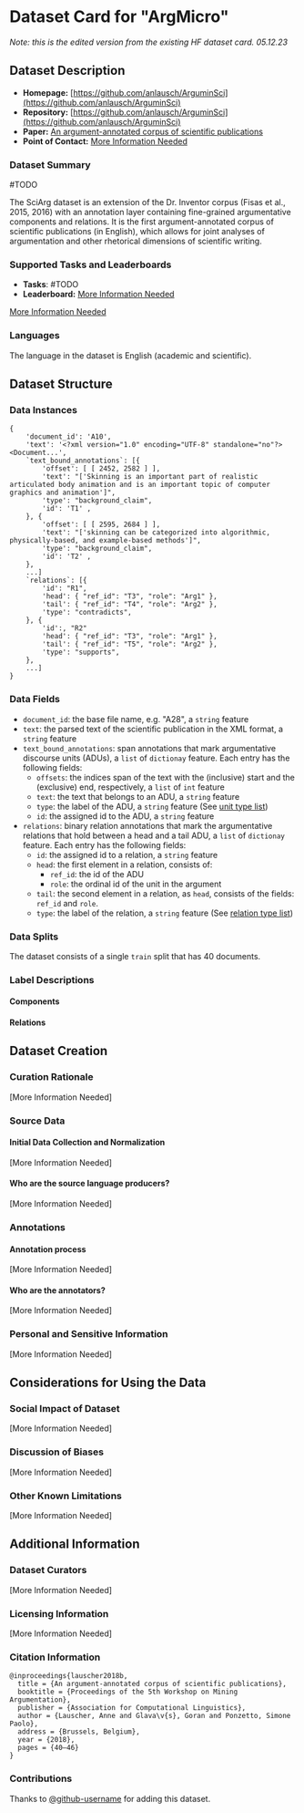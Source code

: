 # Dataset Card for "ArgMicro"

*Note: this is the edited version from the existing HF dataset card. 05.12.23*

## Dataset Description

- **Homepage:** [https://github.com/anlausch/ArguminSci](https://github.com/anlausch/ArguminSci)
- **Repository:** [https://github.com/anlausch/ArguminSci](https://github.com/anlausch/ArguminSci)
- **Paper:** [An argument-annotated corpus of scientific publications](https://aclanthology.org/W18-5206.pdf)
- **Point of Contact:** [More Information Needed](https://github.com/huggingface/datasets/blob/master/CONTRIBUTING.md#how-to-contribute-to-the-dataset-cards)

### Dataset Summary

#TODO

The SciArg dataset is an extension of the Dr. Inventor corpus (Fisas et al., 2015, 2016) with an annotation layer containing
fine-grained argumentative components and relations. It is the first argument-annotated corpus of scientific
publications (in English), which allows for joint analyses of argumentation and other rhetorical dimensions of
scientific writing.

### Supported Tasks and Leaderboards

- **Tasks**: #TODO
- **Leaderboard:** [More Information Needed](https://github.com/huggingface/datasets/blob/master/CONTRIBUTING.md#how-to-contribute-to-the-dataset-cards)

[More Information Needed](https://github.com/huggingface/datasets/blob/master/CONTRIBUTING.md#how-to-contribute-to-the-dataset-cards)

### Languages

The language in the dataset is English (academic and scientific).

## Dataset Structure

### Data Instances

```
{
    'document_id': 'A10',
    'text': '<?xml version="1.0" encoding="UTF-8" standalone="no"?> <Document...',
    `text_bound_annotations`: [{
        'offset': [ [ 2452, 2582 ] ],
        'text': "['Skinning is an important part of realistic articulated body animation and is an important topic of computer graphics and animation']",
        'type': "background_claim",
        'id': 'T1' ,
    }, {
        'offset': [ [ 2595, 2684 ] ],
        'text': "['skinning can be categorized into algorithmic, physically-based, and example-based methods']",
        'type': "background_claim",
        'id': 'T2' ,
    },
    ...]
    `relations`: [{
        'id': "R1",
        'head': { "ref_id": "T3", "role": "Arg1" },
        'tail': { "ref_id": "T4", "role": "Arg2" },
        'type': "contradicts",
    }, {
        'id':, "R2"
        'head': { "ref_id": "T3", "role": "Arg1" },
        'tail': { "ref_id": "T5", "role": "Arg2" },
        'type': "supports",
    },
    ...]
}
```

### Data Fields

- `document_id`: the base file name, e.g. "A28", a `string` feature
- `text`: the parsed text of the scientific publication in the XML format, a `string` feature
- `text_bound_annotations`: span annotations that mark argumentative discourse units (ADUs), a `list` of `dictionay` feature. Each entry has the following fields:
  - `offsets`: the indices span of the text with the (inclusive) start and the (exclusive) end, respectively, a `list` of `int` feature
  - `text`: the text that belongs to an ADU, a `string` feature
  - `type`: the label of the ADU, a `string` feature (See [unit type list](#components))
  - `id`: the assigned id to the ADU, a `string` feature
- `relations`: binary relation annotations that mark the argumentative relations that hold between a head and a tail ADU, a `list` of `dictionay` feature. Each entry has the following fields:
  - `id`: the assigned id to a relation, a `string` feature
  - `head`: the first element in a relation, consists of:
    - `ref_id`: the id of the ADU
    - `role`: the ordinal id of the unit in the argument
  - `tail`: the second element in a relation, as `head`, consists of the fields: `ref_id` and `role`.
  - `type`: the label of the relation, a `string` feature (See [relation type list](#relations))

### Data Splits

The dataset consists of a single `train` split that has 40 documents.

### Label Descriptions

#### Components

#### Relations

## Dataset Creation

### Curation Rationale

\[More Information Needed\]

### Source Data

#### Initial Data Collection and Normalization

\[More Information Needed\]

#### Who are the source language producers?

\[More Information Needed\]

### Annotations

#### Annotation process

\[More Information Needed\]

#### Who are the annotators?

\[More Information Needed\]

### Personal and Sensitive Information

\[More Information Needed\]

## Considerations for Using the Data

### Social Impact of Dataset

\[More Information Needed\]

### Discussion of Biases

\[More Information Needed\]

### Other Known Limitations

\[More Information Needed\]

## Additional Information

### Dataset Curators

\[More Information Needed\]

### Licensing Information

\[More Information Needed\]

### Citation Information

```
@inproceedings{lauscher2018b,
  title = {An argument-annotated corpus of scientific publications},
  booktitle = {Proceedings of the 5th Workshop on Mining Argumentation},
  publisher = {Association for Computational Linguistics},
  author = {Lauscher, Anne and Glava\v{s}, Goran and Ponzetto, Simone Paolo},
  address = {Brussels, Belgium},
  year = {2018},
  pages = {40–46}
}
```

### Contributions

Thanks to [@github-username](https://github.com/%3Cgithub-username%3E) for adding this dataset.
